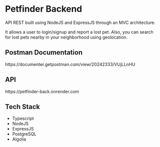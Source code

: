 <h1>Petfinder Backend</h1>
<p>API REST built using NodeJS and ExpressJS through an MVC architecture.</p>
<p>It allows a user to login/signup and report a lost pet. Also, you can search for lost pets nearby in your neighborhood using geolocation.</p>
<h2>Postman Documentation</h2>
<link>https://documenter.getpostman.com/view/20242333/VUjLLnHU</link>
<h2>API</h2>
<link>https://petfinder-back.onrender.com</link>
<h2>Tech Stack</h2>
<ul>
<li>Typescript</li>
<li>NodeJS</li>
<li>ExpressJS</li>
<li>PostgreSQL</li>
<li>Algolia</li>
</ul>
